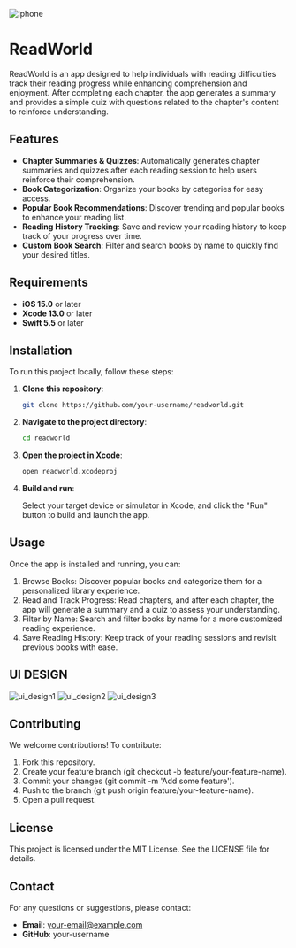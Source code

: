 ![iphone](https://github.com/user-attachments/assets/3b155e5a-b610-4e0f-bda0-b9c5cc8610b9)
# ReadWorld

ReadWorld is an app designed to help individuals with reading difficulties track their reading progress while enhancing comprehension and enjoyment. After completing each chapter, the app generates a summary and provides a simple quiz with questions related to the chapter's content to reinforce understanding.

## Features

- **Chapter Summaries & Quizzes**: Automatically generates chapter summaries and quizzes after each reading session to help users reinforce their comprehension.
- **Book Categorization**: Organize your books by categories for easy access.
- **Popular Book Recommendations**: Discover trending and popular books to enhance your reading list.
- **Reading History Tracking**: Save and review your reading history to keep track of your progress over time.
- **Custom Book Search**: Filter and search books by name to quickly find your desired titles.

## Requirements

- **iOS 15.0** or later
- **Xcode 13.0** or later
- **Swift 5.5** or later

## Installation

To run this project locally, follow these steps:

1. **Clone this repository**:

   ```bash
   git clone https://github.com/your-username/readworld.git

2. **Navigate to the project directory**:
   ```bash
   cd readworld

3. **Open the project in Xcode**:
    ```bash
   open readworld.xcodeproj

4. **Build and run**:

    Select your target device or simulator in Xcode, and click the "Run" button to build and launch the app.

## Usage

Once the app is installed and running, you can:

1. Browse Books: Discover popular books and categorize them for a personalized library experience.
2. Read and Track Progress: Read chapters, and after each chapter, the app will generate a summary and a quiz to assess your understanding.
3. Filter by Name: Search and filter books by name for a more customized reading experience.
4. Save Reading History: Keep track of your reading sessions and revisit previous books with ease.

## UI DESIGN
![ui_design1](https://github.com/user-attachments/assets/bc852383-b2f4-40fd-be3f-f730a5d24cff)
![ui_design2](https://github.com/user-attachments/assets/857e4dc4-a1a0-49d4-aea9-79dcc56f8212)
![ui_design3](https://github.com/user-attachments/assets/13aeabc3-d37d-4f2f-af34-3908cef73c93)



## Contributing
We welcome contributions! To contribute:

1. Fork this repository.
2. Create your feature branch (git checkout -b feature/your-feature-name).
3. Commit your changes (git commit -m 'Add some feature').
4. Push to the branch (git push origin feature/your-feature-name).
5. Open a pull request.

## License
This project is licensed under the MIT License. See the LICENSE file for details.

## Contact

For any questions or suggestions, please contact:

- **Email**: your-email@example.com
- **GitHub**: your-username
